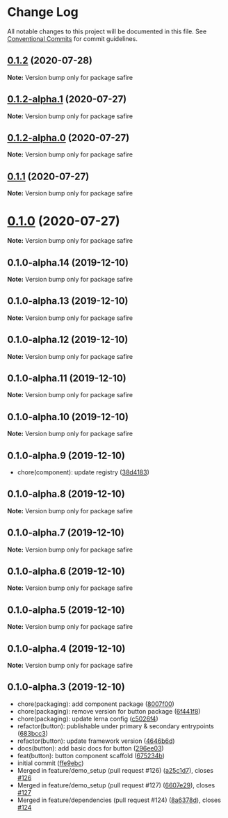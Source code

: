 # Change Log

All notable changes to this project will be documented in this file.
See [Conventional Commits](https://conventionalcommits.org) for commit guidelines.

## [0.1.2](https://github.com/rewathkafley/lerna-playground/compare/v0.1.2-alpha.1...v0.1.2) (2020-07-28)

**Note:** Version bump only for package safire





## [0.1.2-alpha.1](https://github.com/rewathkafley/lerna-playground/compare/v0.1.1...v0.1.2-alpha.1) (2020-07-27)

**Note:** Version bump only for package safire





## [0.1.2-alpha.0](https://github.com/rewathkafley/lerna-playground/compare/v0.1.1...v0.1.2-alpha.0) (2020-07-27)

**Note:** Version bump only for package safire





## [0.1.1](https://github.com/rewathkafley/lerna-playground/compare/v0.1.0...v0.1.1) (2020-07-27)

**Note:** Version bump only for package safire





# [0.1.0](https://github.com/rewathkafley/lerna-playground/compare/v0.1.0-alpha.14...v0.1.0) (2020-07-27)

**Note:** Version bump only for package safire





## 0.1.0-alpha.14 (2019-12-10)

**Note:** Version bump only for package safire





## 0.1.0-alpha.13 (2019-12-10)

**Note:** Version bump only for package safire





## 0.1.0-alpha.12 (2019-12-10)

**Note:** Version bump only for package safire





## 0.1.0-alpha.11 (2019-12-10)

**Note:** Version bump only for package safire





## 0.1.0-alpha.10 (2019-12-10)

**Note:** Version bump only for package safire





## 0.1.0-alpha.9 (2019-12-10)

* chore(component): update registry ([38d4183](https://github.com/rewathkafley/lerna-playground/commit/38d4183))





## 0.1.0-alpha.8 (2019-12-10)

**Note:** Version bump only for package safire





## 0.1.0-alpha.7 (2019-12-10)

**Note:** Version bump only for package safire





## 0.1.0-alpha.6 (2019-12-10)

**Note:** Version bump only for package safire





## 0.1.0-alpha.5 (2019-12-10)

**Note:** Version bump only for package safire





## 0.1.0-alpha.4 (2019-12-10)

**Note:** Version bump only for package safire





## 0.1.0-alpha.3 (2019-12-10)

* chore(packaging): add component package ([8007f00](https://github.com/rewathkafley/lerna-playground/commit/8007f00))
* chore(packaging): remove version for button package ([6f441f8](https://github.com/rewathkafley/lerna-playground/commit/6f441f8))
* chore(packaging): update lerna config ([c5026f4](https://github.com/rewathkafley/lerna-playground/commit/c5026f4))
* refactor(button): publishable under primary & secondary entrypoints ([683bcc3](https://github.com/rewathkafley/lerna-playground/commit/683bcc3))
* refactor(button): update framework version ([4646b6d](https://github.com/rewathkafley/lerna-playground/commit/4646b6d))
* docs(button): add basic docs for button ([296ee03](https://github.com/rewathkafley/lerna-playground/commit/296ee03))
* feat(button): button component scaffold ([675234b](https://github.com/rewathkafley/lerna-playground/commit/675234b))
* initial commit ([ffe9ebc](https://github.com/rewathkafley/lerna-playground/commit/ffe9ebc))
* Merged in feature/demo_setup (pull request #126) ([a25c1d7](https://github.com/rewathkafley/lerna-playground/commit/a25c1d7)), closes [#126](https://github.com/rewathkafley/lerna-playground/issues/126)
* Merged in feature/demo_setup (pull request #127) ([6607e29](https://github.com/rewathkafley/lerna-playground/commit/6607e29)), closes [#127](https://github.com/rewathkafley/lerna-playground/issues/127)
* Merged in feature/dependencies (pull request #124) ([8a6378d](https://github.com/rewathkafley/lerna-playground/commit/8a6378d)), closes [#124](https://github.com/rewathkafley/lerna-playground/issues/124)
